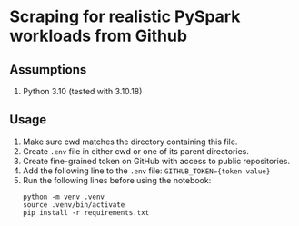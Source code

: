 # Scraping for realistic PySpark workloads from Github

## Assumptions
1. Python 3.10 (tested with 3.10.18)

## Usage
1. Make sure cwd matches the directory containing this file.
2. Create `.env` file in either cwd or one of its parent directories.
3. Create fine-grained token on GitHub with access to public repositories.
4. Add the following line to the `.env` file:
    `GITHUB_TOKEN={token value}`
5. Run the following lines before using the notebook:
    ```
    python -m venv .venv
    source .venv/bin/activate
    pip install -r requirements.txt
    ```